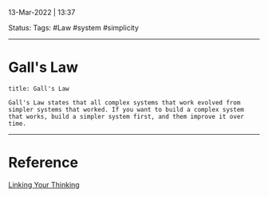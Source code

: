 13-Mar-2022 | 13:37

Status: 
Tags: #Law #system #simplicity  

---
# Gall's Law

```ad-tip
title: Gall's Law

Gall's Law states that all complex systems that work evolved from simpler systems that worked. If you want to build a complex system that works, build a simpler system first, and them improve it over time.
```




---
# Reference
[Linking Your Thinking](https://www.youtube.com/watch?v=_2z-7D4bQEA )